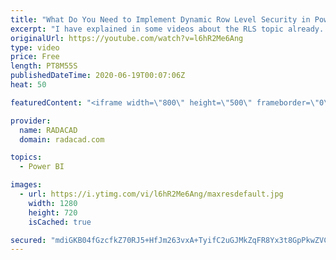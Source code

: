 ```yaml
---
title: "What Do You Need to Implement Dynamic Row Level Security in Power BI"
excerpt: "I have explained in some videos about the RLS topic already. Through my consulting experience, however, I get the feeling that many people can’t easily move from static RLS to dynamic. If you know what are things you need to have the dynamic RLS implemented, it makes the whole process simple. So this"
originalUrl: https://youtube.com/watch?v=l6hR2Me6Ang
type: video
price: Free
length: PT8M55S
publishedDateTime: 2020-06-19T00:07:06Z
heat: 50

featuredContent: "<iframe width=\"800\" height=\"500\" frameborder=\"0\" src=\"https://www.youtube.com/embed/l6hR2Me6Ang\" allow=\"accelerometer; autoplay; encrypted-media; gyroscope; picture-in-picture\" allowfullscreen></iframe>"

provider:
  name: RADACAD
  domain: radacad.com

topics:
  - Power BI

images:
  - url: https://i.ytimg.com/vi/l6hR2Me6Ang/maxresdefault.jpg
    width: 1280
    height: 720
    isCached: true

secured: "mdiGKB04fGzcfkZ70RJ5+HfJm263vxA+TyifC2uGJMkZqFR8Yx3t8GpPkwZVCU9muFWwmSXDRyneq4oN89ZE4zZcWoh3mJd22I605KwGIllQhuT+g4aifO7/bsydACOAHmeX7f6QhC10mbCEmauSi0SmMOiD3yDLGvoyE21u90CbMTWkONNUEDhCtmW3WT7rICNFBhsfDBGPG1CSNhCbRFUxz5X7g+fu3ossKmG4AT3hdRFrf/0UqM5MtWDO+3tX5Vjho5T7lILk1oFkwYMl/2G9nSqkgm6k5W7kFVKUn1X8+5PmurqrOWBIcoa538VjzcJgLQHP7uLBr2S2zNSQ5p8vrp8NWFo4U+i1MY6BuULiXbq/ooFBfxqog0TzWKIUxoTXZcUMlT9DxNN7/DZi1ydwE8qaBLXFCVOXwV6cB7o=;iMWG816i43wKZUDldEBkWg=="
---
```


